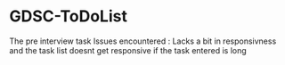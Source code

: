 # GDSC-ToDoList
The pre interview task
Issues encountered : Lacks a bit in responsivness and the task list doesnt get responsive if the task entered is long